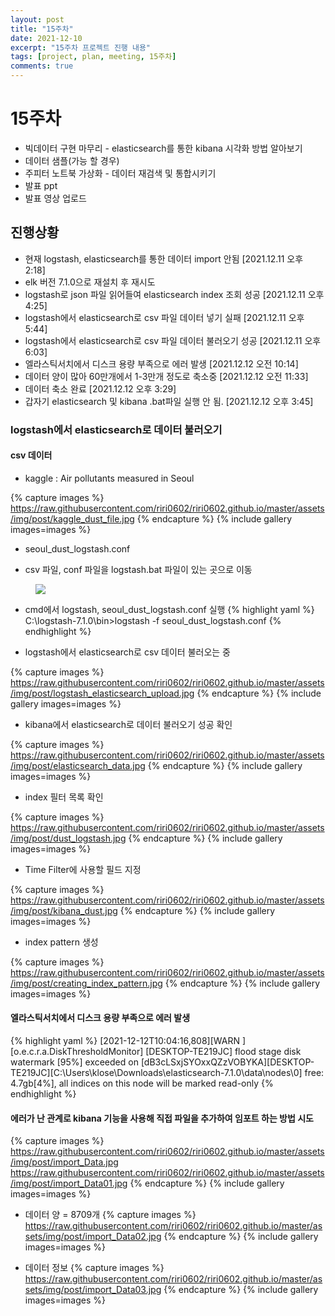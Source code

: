 ```yaml
---
layout: post
title: "15주차"
date: 2021-12-10
excerpt: "15주차 프로젝트 진행 내용"
tags: [project, plan, meeting, 15주차]
comments: true
---
```


# 15주차
* 빅데이터 구현 마무리 - elasticsearch를 통한 kibana 시각화 방법 알아보기
* 데이터 샘플(가능 할 경우)
* 주피터 노트북 가상화 - 데이터 재검색 및 통합시키기
* 발표 ppt
* 발표 영상 업로드

## 진행상황
* 현재 logstash, elasticsearch를 통한 데이터 import 안됨 [2021.12.11 오후 2:18]
* elk 버전 7.1.0으로 재설치 후 재시도
* logstash로 json 파일 읽어들여 elasticsearch index 조회 성공 [2021.12.11 오후 4:25]
* logstash에서 elasticsearch로 csv 파일 데이터 넣기 실패 [2021.12.11 오후 5:44]
* logstash에서 elasticsearch로 csv 파일 데이터 불러오기 성공 [2021.12.11 오후 6:03]
* 엘라스틱서치에서 디스크 용량 부족으로 에러 발생 [2021.12.12 오전 10:14]
* 데이터 양이 많아 60만개에서 1-3만개 정도로 축소중 [2021.12.12 오전 11:33]
* 데이터 축소 완료 [2021.12.12 오후 3:29]
* 갑자기 elasticsearch 및 kibana .bat파일 실행 안 됨. [2021.12.12 오후 3:45]


### logstash에서 elasticsearch로 데이터 불러오기
#### csv 데이터
* kaggle : Air pollutants measured in Seoul

{% capture images %} https://raw.githubusercontent.com/riri0602/riri0602.github.io/master/assets/img/post/kaggle_dust_file.jpg {% endcapture %} {% include gallery images=images %}

* seoul_dust_logstash.conf
<script src="https://gist.github.com/riri0602/1a0dbfc510f1efd2a887b5a3eeaa6191.js"></script>

* csv 파일, conf 파일을 logstash.bat 파일이 있는 곳으로 이동
<figure>
	<img src="/assets/img/post/file_위치.jpg">
</figure>

* cmd에서 logstash, seoul_dust_logstash.conf 실행
{% highlight yaml %}
C:\logstash-7.1.0\bin>logstash -f seoul_dust_logstash.conf
{% endhighlight %}

* logstash에서 elasticsearch로 csv 데이터 불러오는 중

{% capture images %} https://raw.githubusercontent.com/riri0602/riri0602.github.io/master/assets/img/post/logstash_elasticsearch_upload.jpg {% endcapture %} {% include gallery images=images %}

* kibana에서 elasticsearch로 데이터 불러오기 성공 확인

{% capture images %} https://raw.githubusercontent.com/riri0602/riri0602.github.io/master/assets/img/post/elasticsearch_data.jpg {% endcapture %} {% include gallery images=images %}

* index 필터 목록 확인

{% capture images %} https://raw.githubusercontent.com/riri0602/riri0602.github.io/master/assets/img/post/dust_logstash.jpg {% endcapture %} {% include gallery images=images %}

* Time Filter에 사용할 필드 지정

{% capture images %} https://raw.githubusercontent.com/riri0602/riri0602.github.io/master/assets/img/post/kibana_dust.jpg {% endcapture %} {% include gallery images=images %}

* index pattern 생성

{% capture images %} https://raw.githubusercontent.com/riri0602/riri0602.github.io/master/assets/img/post/creating_index_pattern.jpg {% endcapture %} {% include gallery images=images %}

#### 엘라스틱서치에서 디스크 용량 부족으로 에러 발생

{% highlight yaml %}
[2021-12-12T10:04:16,808][WARN ][o.e.c.r.a.DiskThresholdMonitor] [DESKTOP-TE219JC] flood stage disk watermark [95%] exceeded on [dB3cLSxjSYOxxQZzVOBYKA][DESKTOP-TE219JC][C:\Users\klose\Downloads\elasticsearch-7.1.0\data\nodes\0] free: 4.7gb[4%], all indices on this node will be marked read-only
{% endhighlight %}

#### 에러가 난 관계로 kibana 기능을 사용해 직접 파일을 추가하여 임포트 하는 방법 시도
{% capture images %} https://raw.githubusercontent.com/riri0602/riri0602.github.io/master/assets/img/post/import_Data.jpg https://raw.githubusercontent.com/riri0602/riri0602.github.io/master/assets/img/post/import_Data01.jpg  {% endcapture %} {% include gallery images=images %}

* 데이터 양 = 8709개
{% capture images %} https://raw.githubusercontent.com/riri0602/riri0602.github.io/master/assets/img/post/import_Data02.jpg  {% endcapture %} {% include gallery images=images %}

* 데이터 정보
{% capture images %} https://raw.githubusercontent.com/riri0602/riri0602.github.io/master/assets/img/post/import_Data03.jpg  {% endcapture %} {% include gallery images=images %}

